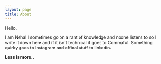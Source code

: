 ```yaml
---
layout: page
title: About
---
```


Hello.

I am Nehal I sometimes go on a rant of knowledge and noone listens to so I write it down here and if it isn't technical it goes to  Commaful. Something quirky goes to Instagram and offical stuff to linkedin.

**Less is more..**
